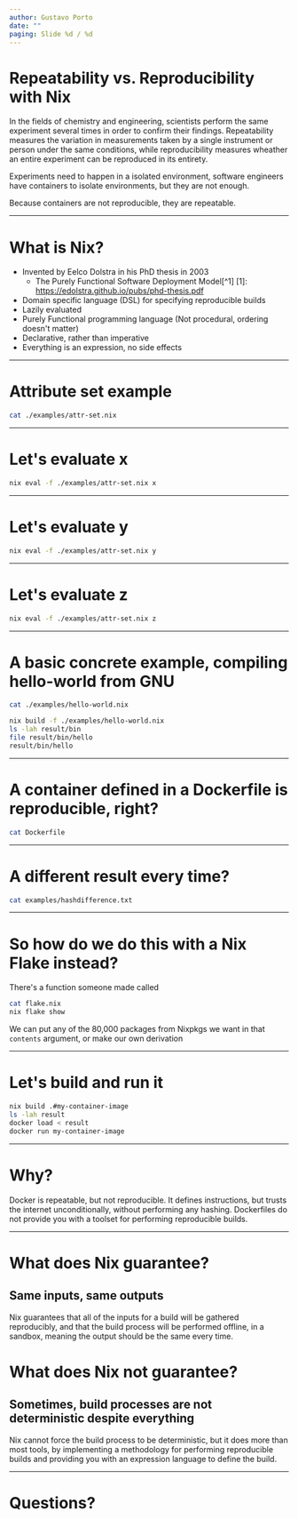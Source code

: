 ```yaml
---
author: Gustavo Porto
date: ""
paging: Slide %d / %d
---
```


# Repeatability vs. Reproducibility with Nix

In the fields of chemistry and engineering, scientists perform the same
experiment several times in order to confirm their findings.
Repeatability measures the variation in measurements taken by a single instrument
or person under the same conditions, while reproducibility measures wheather
an entire experiment can be reproduced in its entirety.

Experiments need to happen in a isolated environment, software engineers
have containers to isolate environments, but they are not enough.

Because containers are not reproducible, they are repeatable.

---

# What is Nix?

- Invented by Eelco Dolstra in his PhD thesis in 2003
  - The Purely Functional Software Deployment Model[^1]
  [1]: https://edolstra.github.io/pubs/phd-thesis.pdf
- Domain specific language (DSL) for specifying reproducible builds
- Lazily evaluated
- Purely Functional programming language (Not procedural, ordering doesn't matter)
- Declarative, rather than imperative
- Everything is an expression, no side effects

---

# Attribute set example

```bash
cat ./examples/attr-set.nix
```

---

# Let's evaluate x

```bash
nix eval -f ./examples/attr-set.nix x
```

---

# Let's evaluate y


```bash
nix eval -f ./examples/attr-set.nix y
```

---

# Let's evaluate z

```bash
nix eval -f ./examples/attr-set.nix z
```

---

# A basic concrete example, compiling hello-world from GNU

```bash
cat ./examples/hello-world.nix
```

```bash
nix build -f ./examples/hello-world.nix
ls -lah result/bin
file result/bin/hello
result/bin/hello
```
---

# A container defined in a Dockerfile is reproducible, right?

```bash
cat Dockerfile
```
---

# A different result every time?

```bash
cat examples/hashdifference.txt
```

---

# So how do we do this with a Nix Flake instead?

There's a function someone made called

```bash
cat flake.nix
nix flake show
```

We can put any of the 80,000 packages from Nixpkgs we want in that `contents`
argument, or make our own derivation

---

# Let's build and run it

```bash
nix build .#my-container-image
ls -lah result
docker load < result
docker run my-container-image
```

---

# Why?

Docker is repeatable, but not reproducible. It defines instructions, but trusts
the internet unconditionally, without performing any hashing. Dockerfiles do not
provide you with a toolset for performing reproducible builds.

---

# What does Nix guarantee?

## Same inputs, same outputs

Nix guarantees that all of the inputs for a build will be gathered reproducibly,
and that the build process will be performed offline, in a sandbox, meaning the
output should be the same every time.

# What does Nix not guarantee?

## Sometimes, build processes are not deterministic despite everything

Nix cannot force the build process to be deterministic, but it does more than
most tools, by implementing a methodology for performing reproducible builds and
providing you with an expression language to define the build.

---

# Questions?

